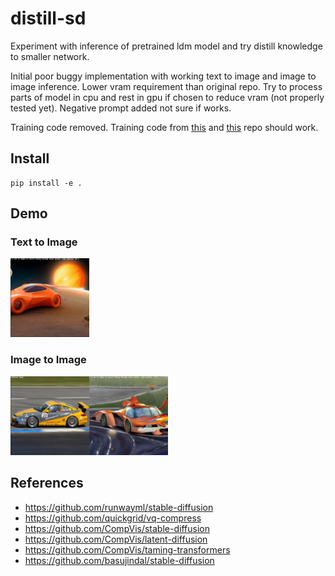 # distill-sd

Experiment with inference of pretrained ldm model and try distill knowledge to smaller network.

Initial poor buggy implementation with working text to image and image to image inference. Lower vram requirement than original repo. Try to process parts of model in cpu and rest in gpu if chosen to reduce vram (not properly tested yet). Negative prompt added not sure if works.

Training code removed. Training code from [this](https://github.com/runwayml/stable-diffusion) and [this](https://github.com/CompVis/stable-diffusion) repo should work. 


## Install

```
pip install -e .
```

## Demo

### Text to Image

<img src="assets/text_to_image.png" width=25% height=25%>

### Image to Image

<img src="assets/image_to_image.png" width=50% height=50%>



## References
- https://github.com/runwayml/stable-diffusion
- https://github.com/quickgrid/vq-compress
- https://github.com/CompVis/stable-diffusion
- https://github.com/CompVis/latent-diffusion
- https://github.com/CompVis/taming-transformers
- https://github.com/basujindal/stable-diffusion
